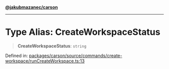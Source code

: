 [**@jakubmazanec/carson**](../README.md)

---

# Type Alias: CreateWorkspaceStatus

> **CreateWorkspaceStatus**: `string`

Defined in:
[packages/carson/source/commands/create-workspace/runCreateWorkspace.ts:13](https://github.com/jakubmazanec/tools/blob/dcfb3b06be051bf99e23e7e35174b07af0f0fddd/packages/carson/source/commands/create-workspace/runCreateWorkspace.ts#L13)
